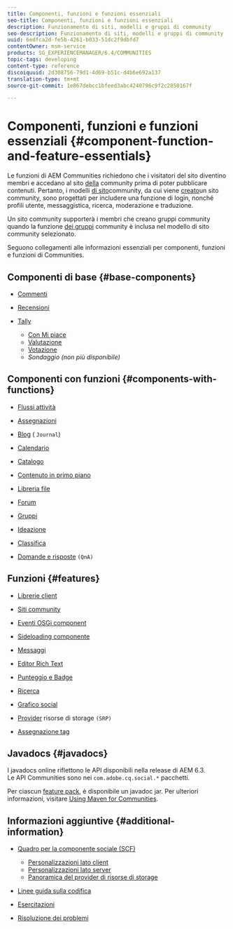 ```yaml
---
title: Componenti, funzioni e funzioni essenziali
seo-title: Componenti, funzioni e funzioni essenziali
description: Funzionamento di siti, modelli e gruppi di community
seo-description: Funzionamento di siti, modelli e gruppi di community
uuid: 6edfca2d-fe5b-4261-b033-51dc2f9dbfd7
contentOwner: msm-service
products: SG_EXPERIENCEMANAGER/6.4/COMMUNITIES
topic-tags: developing
content-type: reference
discoiquuid: 2d308756-79d1-4d69-b51c-d4b6e692a137
translation-type: tm+mt
source-git-commit: 1e867debcc1bfeed3abc4240796c9f2c2850167f

---
```



# Componenti, funzioni e funzioni essenziali {#component-function-and-feature-essentials}

Le funzioni di AEM Communities richiedono che i visitatori del sito diventino membri e accedano al sito [della](overview.md#communitiessites) community prima di poter pubblicare contenuti. Pertanto, i modelli [di sito](sites.md)community, da cui viene [creato](sites-console.md)un sito community, sono progettati per includere una funzione di login, nonché profili utente, messaggistica, ricerca, moderazione e traduzione.

Un sito community supporterà i membri che creano gruppi community quando la funzione [dei gruppi](functions.md#groups-function) community è inclusa nel modello di sito community selezionato.

Seguono collegamenti alle informazioni essenziali per componenti, funzioni e funzioni di Communities.

## Componenti di base {#base-components}

* [Commenti](essentials-comments.md)
* [Recensioni](reviews-basics.md)
* [Tally](tally.md)

   * [Con Mi piace](essentials-liking.md)
   * [Valutazione](rating-basics.md)
   * [Votazione](essentials-voting.md)
   * *Sondaggio (non più disponibile)*

## Componenti con funzioni {#components-with-functions}

* [Flussi attività](essentials-activities.md)
* [Assegnazioni](essentials-assignments.md)
* [Blog](blog-developer-basics.md) ( `Journal`)

* [Calendario](calendar-basics-for-developers.md)
* [Catalogo](catalog-developer-essentials.md)
* [Contenuto in primo piano](essentials-featured.md)
* [Libreria file](essentials-file-library.md)
* [Forum](essentials-forum.md)
* [Gruppi](essentials-groups.md)
* [Ideazione](ideation.md)
* [Classifica](leaderboard.md)
* [Domande e risposte](qna-essentials.md) `(QnA)`

## Funzioni {#features}

* [Librerie client](clientlibs.md)
* [Siti community](sites-for-developers.md)
* [Eventi OSGi component](events.md)
* [Sideloading componente](sideloading.md)
* [Messaggi](essentials-messaging.md)
* [Editor Rich Text](rte.md)
* [Punteggio e Badge](configure-scoring.md)
* [Ricerca](search-implementation.md)
* [Grafico social](essentials-socialgraph.md)
* [Provider](srp-and-ugc.md) risorse di storage `(SRP)`

* [Assegnazione tag](tag.md)

## Javadocs {#javadocs}

I javadocs [](../../help/sites-developing/reference-materials.md) online riflettono le API disponibili nella release di AEM 6.3.\
Le API Communities sono nei `com.adobe.cq.social.*` pacchetti.

Per ciascun [feature pack](deploy-communities.md#latestfeaturepack), è disponibile un javadoc jar. Per ulteriori informazioni, visitare [Using Maven for Communities](maven.md#javadocs).

## Informazioni aggiuntive {#additional-information}

* [Quadro per la componente sociale (SCF)](scf.md)

   * [Personalizzazioni lato client](client-customize.md)
   * [Personalizzazioni lato server](server-customize.md)
   * [Panoramica del provider di risorse di storage](srp.md)

* [Linee guida sulla codifica](code-guide.md)
* [Esercitazioni](tutorials.md)
* [Risoluzione dei problemi](troubleshooting.md)

